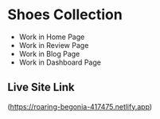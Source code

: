 # Shoes Collection

* Work in Home Page
* Work in Review Page
* Work in Blog Page
* Work in Dashboard Page

## Live Site Link

(https://roaring-begonia-417475.netlify.app)